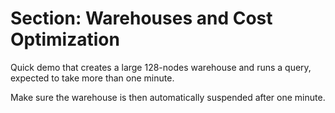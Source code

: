 # Section: Warehouses and Cost Optimization

Quick demo that creates a large 128-nodes warehouse and runs a query, expected to take more than one minute.

Make sure the warehouse is then automatically suspended after one minute.